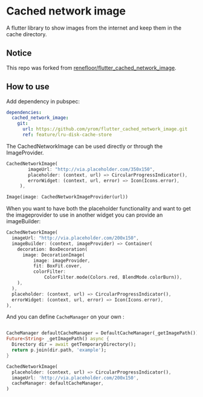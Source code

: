 # Cached network image
A flutter library to show images from the internet and keep them in the cache directory.

## Notice

This repo was forked from [renefloor/flutter_cached_network_image](https://github.com/renefloor/flutter_cached_network_image).

## How to use

Add dependency in pubspec:

```yaml
dependencies:
  cached_network_image:
    git: 
      url: https://github.com/yrom/flutter_cached_network_image.git
      ref: feature/lru-disk-cache-store
```

The CachedNetworkImage can be used directly or through the ImageProvider.

```dart
CachedNetworkImage(
        imageUrl: "http://via.placeholder.com/350x150",
        placeholder: (context, url) => CircularProgressIndicator(),
        errorWidget: (context, url, error) => Icon(Icons.error),
     ),
 ```


````dart
Image(image: CachedNetworkImageProvider(url))
````

When you want to have both the placeholder functionality and want to get the imageprovider to use in another widget you can provide an imageBuilder:
```dart
CachedNetworkImage(
  imageUrl: "http://via.placeholder.com/200x150",
  imageBuilder: (context, imageProvider) => Container(
    decoration: BoxDecoration(
      image: DecorationImage(
          image: imageProvider,
          fit: BoxFit.cover,
          colorFilter:
              ColorFilter.mode(Colors.red, BlendMode.colorBurn)),
    ),
  ),
  placeholder: (context, url) => CircularProgressIndicator(),
  errorWidget: (context, url, error) => Icon(Icons.error),
),
```

And you can define `CacheManager` on your own :

```dart

CacheManager defaultCacheManager = DefaultCacheManager(_getImagePath());
Future<String> _getImagePath() async {
  Directory dir = await getTemporaryDirectory();
  return p.join(dir.path, 'example');
}

CachedNetworkImage(
  placeholder: (context, url) => CircularProgressIndicator(),
  imageUrl: 'http://via.placeholder.com/200x150',
  cacheManager: defaultCacheManager,
)
```
